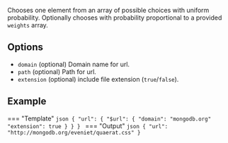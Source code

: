Chooses one element from an array of possible choices with uniform probability.
Optionally chooses with probability proportional to a provided `weights` array.

## Options

- `domain` (optional) Domain name for url.
- `path` (optional) Path for url.
- `extension` (optional) include file extension (`true`/`false`).

## Example

=== "Template"
    ```json
    {
        "url": {
            "$url": {
                "domain": "mongodb.org"
                "extension": true
            }
        }
    }
    ```
=== "Output"
    ```json
    {
        "url": "http://mongodb.org/eveniet/quaerat.css"
    }
    ```